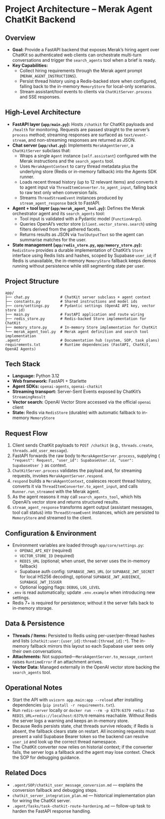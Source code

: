 # Project Architecture – Merak Agent ChatKit Backend

## Overview
- **Goal:** Provide a FastAPI backend that exposes Merak’s hiring agent over ChatKit so authenticated web clients can orchestrate multi-turn conversations and trigger the `search_agents` tool when a brief is ready.
- **Key Capabilities:**
  - Collect hiring requirements through the Merak agent prompt (`MERAK_AGENT_INSTRUCTIONS`).
  - Persist thread history using a Redis-backed store when configured, falling back to the in-memory `MemoryStore` for local-only scenarios.
  - Stream assistant/tool events to clients via `ChatKitServer.process` and SSE responses.

## High-Level Architecture
- **FastAPI layer (`app/main.py`):** Hosts `/chatkit` for ChatKit payloads and `/health` for monitoring. Requests are passed straight to the server’s `process` method; streaming responses are surfaced as `text/event-stream`, and non-streaming responses are returned as JSON.
- **Chat server (`app/chat.py`):** Implements `MerakAgentServer`, a `ChatKitServer` subclass that:
  - Wraps a single `Agent` instance (`self.assistant`) configured with the Merak instructions and the `search_agents` tool.
  - Uses `MerakAgentContext` to carry thread metadata plus the underlying store (Redis or in-memory fallback) into the Agents SDK runner.
  - Loads recent thread history (up to 12 relevant items) and converts it to agent input via `ThreadItemConverter.to_agent_input`, falling back to raw text only when conversion fails.
  - Streams `ThreadStreamEvent` instances produced by `stream_agent_response` back to FastAPI.
- **Agent + tool layer (`app/merak_agent_tool.py`):** Defines the Merak orchestrator agent and its `search_agents` tool:
  - Tool input is validated with a Pydantic model (`FunctionArgs`).
  - Queries OpenAI’s vector store (`client.vector_stores.search`) using filters derived from the gathered facets.
  - Returns results as JSON via `ToolOutputText` so the agent can summarise matches for the user.
- **State management (`app/redis_store.py`, `app/memory_store.py`):** `RedisStore` provides a durable implementation of ChatKit’s `Store` interface using Redis lists and hashes, scoped by Supabase `user_id`; if Redis is unavailable, the in-memory `MemoryStore` fallback keeps demos running without persistence while still segmenting state per user.

## Project Structure
```
app/
├── chat.py              # ChatKit server subclass + agent context
├── constants.py         # Shared instructions and model ids
├── core/settings.py     # Pydantic settings (OpenAI API key, vector store id)
├── main.py              # FastAPI application and route wiring
├── redis_store.py       # Redis-backed Store implementation for ChatKit
├── memory_store.py      # In-memory Store implementation for ChatKit
└── merak_agent_tool.py  # Merak agent definition and search tool implementation
.agent/                  # Documentation hub (system, SOP, task plans)
requirements.txt         # Runtime dependencies (FastAPI, ChatKit, OpenAI Agents)
```

## Tech Stack
- **Language:** Python 3.12
- **Web framework:** FastAPI + Starlette
- **Agent SDKs:** `openai-agents`, `openai-chatkit`
- **Streaming transport:** Server-Sent Events exposed by ChatKit’s `StreamingResult`
- **Vector search:** OpenAI Vector Store accessed via the official `openai` client
- **State:** Redis via `RedisStore` (durable) with automatic fallback to in-memory `MemoryStore`

## Request Flow
1. Client sends ChatKit payloads to `POST /chatkit` (e.g., `threads.create`, `threads.add_user_message`).
2. FastAPI forwards the raw body to `MerakAgentServer.process`, supplying `{ "request": Request, "user_id": SupabaseUser.id, "user": SupabaseUser }` as context.
3. `ChatKitServer.process` validates the payload and, for streaming requests, invokes `MerakAgentServer.respond`.
4. `respond` builds a `MerakAgentContext`, coalesces recent thread history, converts it via `ThreadItemConverter.to_agent_input`, and calls `Runner.run_streamed` with the Merak agent.
5. As the agent reasons it may call `search_agents_tool`, which hits OpenAI’s vector store and returns structured results.
6. `stream_agent_response` transforms agent output (assistant messages, tool call status) into `ThreadStreamEvent` instances, which are persisted to `MemoryStore` and streamed to the client.

## Configuration & Environment
- Environment variables are loaded through `app/core/settings.py`:
  - `OPENAI_API_KEY` (required)
  - `VECTOR_STORE_ID` (required)
  - `REDIS_URL` (optional; when unset, the server uses the in-memory fallback)
  - Supabase auth config: `SUPABASE_JWKS_URL` (or `SUPABASE_JWT_SECRET` for local HS256 decoding), optional `SUPABASE_JWT_AUDIENCE`, `SUPABASE_JWT_ISSUER`
  - Optional logging flags: `DEBUG`, `LOG_LEVEL`
- `.env` is read automatically; update `.env.example` when introducing new settings.
- Redis 7+ is required for persistence; without it the server falls back to in-memory storage.

## Data & Persistence
- **Threads / Items:** Persisted to Redis using per-user/per-thread hashes and lists (`chatkit:user:{user_id}:thread:{thread_id}:*`). The in-memory fallback mirrors this layout so each Supabase user sees only their own conversations.
- **Attachments:** Not supported—`MerakAgentServer.to_message_content` raises `RuntimeError` if an attachment arrives.
- **Vector Data:** Managed externally in the OpenAI vector store backing the `search_agents` tool.

## Operational Notes
- Start the API with `uvicorn app.main:app --reload` after installing dependencies (`pip install -r requirements.txt`).
- Run `redis-server` locally or `docker run --rm -p 6379:6379 redis:7` so `REDIS_URL=redis://localhost:6379/0` remains reachable. Without Redis the server logs a warning and keeps an in-memory store.
- Because Redis persists state, chat threads survive reloads; if Redis is absent, the fallback clears state on restart. All incoming requests must present a valid Supabase Bearer token so the backend can resolve `user_id` and look up the correct thread namespace.
- The ChatKit converter now relies on historial context; if the converter fails, the server logs a fallback and the agent may lose context. Check the SOP for debugging guidance.

## Related Docs
- `.agent/SOP/chatkit_user_message_conversion.md` — explains the conversion fallback and debugging steps.
- `chatkit_server_integration_plan.md` — historical implementation plan for wiring the ChatKit server.
- `.agent/Tasks/task-chatkit-route-hardening.md` — follow-up task to harden the FastAPI response handling.
